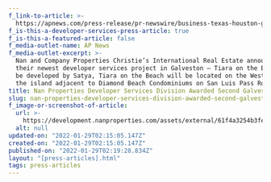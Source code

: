 ```yaml
---
f_link-to-article: >-
  https://apnews.com/press-release/pr-newswire/business-texas-houston-galveston-5b0cd85dea3a19e1a21ff1f5562189a2
f_is-this-a-developer-services-press-article: true
f_is-this-a-featured-article: false
f_media-outlet-name: AP News
f_media-outlet-excerpt: >-
  Nan and Company Properties Christie’s International Real Estate announces
  their newest developer services project in Galveston – Tiara on the Beach. To
  be developed by Satya, Tiara on the Beach will be located on the West End of
  the island adjacent to Diamond Beach Condominiums on San Luis Pass Road
title: Nan Properties Developer Services Division Awarded Second Galveston Project
slug: nan-properties-developer-services-division-awarded-second-galveston-project
f_image-or-screenshot-of-article:
  url: >-
    https://development.nanproperties.com/assets/external/61f4a3254b3fe33d7a1a88ce_screen20shot202022-01-2120at2010.17.26%20AM.png
  alt: null
updated-on: "2022-01-29T02:15:05.147Z"
created-on: "2022-01-29T02:15:05.147Z"
published-on: "2022-01-29T02:19:28.834Z"
layout: "[press-articles].html"
tags: press-articles
---
```

